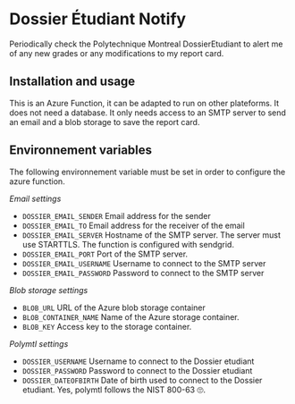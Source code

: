 # Dossier Étudiant Notify
Periodically check the Polytechnique Montreal DossierEtudiant to alert me of any new grades or any modifications to my report card.

## Installation and usage
This is an Azure Function, it can be adapted to run on other plateforms. It does not need a database. It only needs access to an SMTP server to send an email and a blob storage to save the report card.

## Environnement variables
The following environnement variable must be set in order to configure the azure function.

*Email settings*
- `DOSSIER_EMAIL_SENDER` Email address for the sender
- `DOSSIER_EMAIL_TO` Email address for the receiver of the email
- `DOSSIER_EMAIL_SERVER` Hostname of the SMTP server. The server must use STARTTLS. The function is configured with sendgrid.
- `DOSSIER_EMAIL_PORT` Port of the SMTP server.
- `DOSSIER_EMAIL_USERNAME` Username to connect to the SMTP server
- `DOSSIER_EMAIL_PASSWORD` Password to connect to the SMTP server

*Blob storage settings*
- `BLOB_URL` URL of the Azure blob storage container
- `BLOB_CONTAINER_NAME` Name of the Azure storage container.
- `BLOB_KEY` Access key to the storage container.

*Polymtl settings*
- `DOSSIER_USERNAME` Username to connect to the Dossier etudiant
- `DOSSIER_PASSWORD` Password to connect to the Dossier etudiant
- `DOSSIER_DATEOFBIRTH` Date of birth used to connect to the Dossier etudiant. Yes, polymtl follows the NIST 800-63 🙄.
